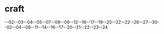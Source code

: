 # craft
--02--03--04--05--07--08--09--12--16--17--19--20--22--22--26--27--30--02--04--08--11--14--16--17--20--21--22--23--24
